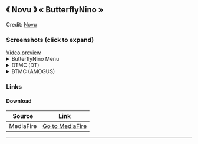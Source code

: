 ## 《 Novu 》  « ButterflyNino »
Credit: [Novu](https://osu.ppy.sh/users/17561095)

### Screenshots (click to expand)
<a href="https://youtu.be/YZAfXbyhOYI" target="_blank">
 Video preview
</a>

<details>
<summary>ButterflyNino Menu</summary>
<img src="https://i.imgur.com/4NQemaH.png" title="Menu Background" alt="Skin screenshot of menu background">
<img src="https://i.imgur.com/nanq9lE.png" title="Song Select" alt="Skin screenshot of song select">
 <img src="https://i.imgur.com/sCiCMO8.png" title="Select Modes" alt="Skin screenshot of mod icons">
<img src="https://i.imgur.com/d9lhWCY.png" title="Mod Icons" alt="Skin screenshot of mod icons">
</details>

<details>
<summary>DTMC (DT)</summary>
<p1>(lol i don't have screenshots yet, but imagine that all the notes are pure white instead)</p1>
</details>

<details>
<summary>BTMC (AMOGUS)</summary>
<p1>(no screenshots, but standard skin with pink Among Us cursor)</p1>
</details>

### Links

#### Download
Source|Link|
|---|---|
|MediaFire|[Go to MediaFire](https://www.mediafire.com/folder/5iehq0kyv20c1/ButterflyNino)|

___
